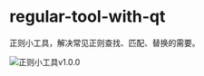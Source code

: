 # regular-tool-with-qt
正则小工具，解决常见正则查找、匹配、替换的需要。

![正则小工具v1.0.0](D:\Users\laisc\Documents\program\Qt\Public\regular-tool-with-qt\regular-tool-v1.0.0.png)
